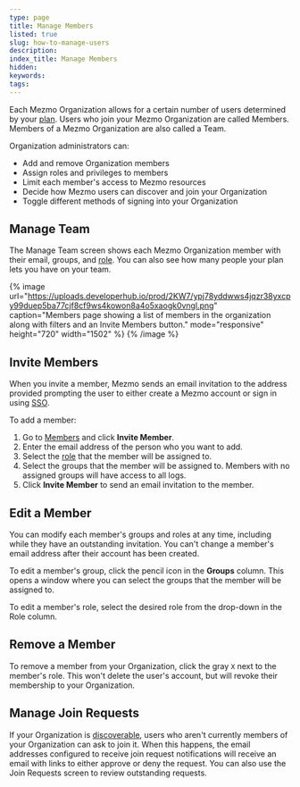 ```yaml
---
type: page
title: Manage Members
listed: true
slug: how-to-manage-users
description: 
index_title: Manage Members
hidden: 
keywords: 
tags: 
---
```




Each Mezmo Organization allows for a certain number of users determined by your [plan](https://www.mezmo.com/pricing). Users who join your Mezmo Organization are called Members. Members of a Mezmo Organization are also called a Team.

Organization administrators can:

- Add and remove Organization members
- Assign roles and privileges to members
- Limit each member's access to Mezmo resources
- Decide how Mezmo users can discover and join your Organization
- Toggle different methods of signing into your Organization

## Manage Team

The Manage Team screen shows each Mezmo Organization member with their email, groups, and [role](https://docs.mezmo.com/docs/rbac). You can also see how many people your plan lets you have on your team.



{% image url="https://uploads.developerhub.io/prod/2KW7/ypj78yddwws4jqzr38yxcpy99duep5ba77cjf8cf9ws4kowon8a4o5xaogk0vngl.png" caption="Members page showing a list of members in the organization along with filters and an Invite Members button." mode="responsive" height="720" width="1502" %}
{% /image %}



## Invite Members

When you invite a member, Mezmo sends an email invitation to the address provided prompting the user to either create a Mezmo account or sign in using [SSO](https://docs.mezmo.com/docs/saml-sso).

To add a member:

1. Go to [Members](https://app.Mezmo.com/manage/team) and click **Invite Member**.
2. Enter the email address of the person who you want to add.
3. Select the [role](https://docs.mezmo.com/docs/rbac) that the member will be assigned to.
4. Select the groups that the member will be assigned to. Members with no assigned groups will have access to all logs.
5. Click **Invite Member** to send an email invitation to the member.

## Edit a Member

You can modify each member's groups and roles at any time, including while they have an outstanding invitation. You can't change a member's email address after their account has been created.

To edit a member's group, click the pencil icon in the **Groups** column. This opens a window where you can select the groups that the member will be assigned to.

To edit a member's role, select the desired role from the drop-down in the Role column.

## Remove a Member

To remove a member from your Organization, click the gray `X` next to the member's role. This won't delete the user's account, but will revoke their membership to your Organization.

## Manage Join Requests

If your Organization is [discoverable](https://docs.mezmo.com/docs/manage-access), users who aren't currently members of your Organization can ask to join it. When this happens, the email addresses configured to receive join request notifications will receive an email with links to either approve or deny the request. You can also use the Join Requests screen to review outstanding requests.



